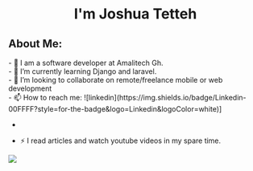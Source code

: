 <h1 align="center">I'm Joshua Tetteh</h1>
<h2>About Me: </h2>
- 🔭 I am a software developer at Amalitech Gh.<br>
- 🌱 I’m currently learning Django and laravel.<br>
- 👯 I’m looking to collaborate on remote/freelance mobile or web development<br>
- 📫 How to reach me: ![linkedin](https://img.shields.io/badge/Linkedin-00FFFF?style=for-the-badge&logo=Linkedin&logoColor=white)]


- </p>

- ⚡ I read articles and watch youtube videos in my spare time.</p>


<img align="center" src="https://github-readme-stats.vercel.app/api/container/?username=joshthedevelopa&theme=light" />

  
<!--
**joshthedevelopa/joshthedevelopa** is a ✨ _special_ ✨ repository because its `README.md` (this file) appears on your GitHub profile.
Here are some ideas to get you started:
-->
